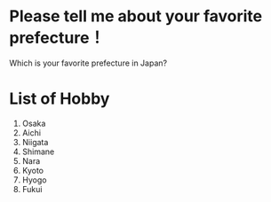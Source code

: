 # Please tell me about your favorite prefecture！

Which is your favorite prefecture in Japan?

# List of Hobby

1. Osaka
2. Aichi
3. Niigata
4. Shimane
5. Nara
6. Kyoto
7. Hyogo
8. Fukui
